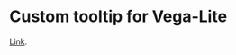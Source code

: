# Custom tooltip for Vega-Lite

[Link](https://joaopalmeiro.github.io/fe-playground/custom-vega-tooltip/).

